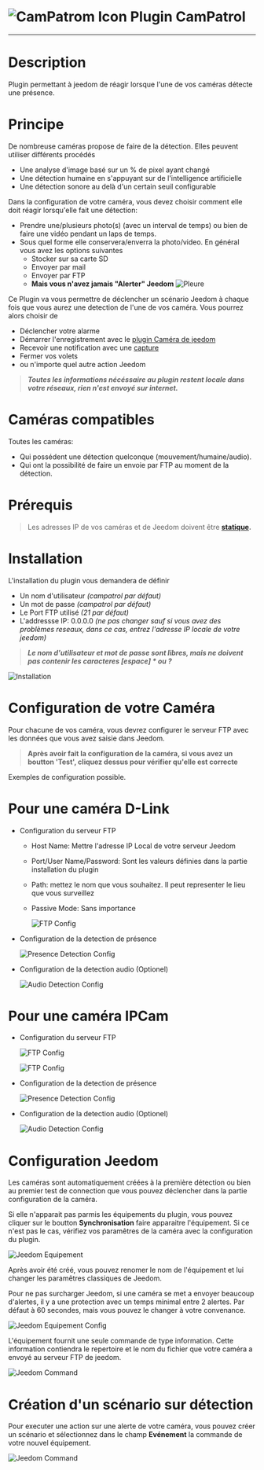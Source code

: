 ![CamPatrom Icon](../images/camPatrol_icon-50.png) Plugin CamPatrol
==
---

Description
==

Plugin permettant à jeedom de réagir lorsque l'une de vos caméras détecte une présence.


Principe
==

De nombreuse caméras propose de faire de la détection. Elles peuvent utiliser différents procédés
* Une analyse d'image basé sur un % de pixel ayant changé
* Une détection humaine en s'appuyant sur de l'intelligence artificielle
* Une détection sonore au delà d'un certain seuil configurable

Dans la configuration de votre caméra, vous devez choisir comment elle doit réagir lorsqu'elle fait une détection:
- Prendre une/plusieurs photo(s) (avec un interval de temps) ou bien de faire une vidéo pendant un laps de temps.
- Sous quel forme elle conservera/enverra la photo/video. En général vous avez les options suivantes
  - Stocker sur sa carte SD
  - Envoyer par mail
  - Envoyer par FTP
  - **Mais vous n'avez jamais "Alerter" Jeedom** ![Pleure](../images/cry-16.png)

Ce Plugin va vous permettre de déclencher un scénario Jeedom à chaque fois que vous aurez une detection de l'une de vos caméra.
Vous pourrez alors choisir de
- Déclencher votre alarme
- Démarrer l'enregistrement avec le [plugin Caméra de jeedom](https://doc.jeedom.com/fr_FR/plugins/security/camera)
- Recevoir une notification avec une [capture](https://doc.jeedom.com/fr_FR/plugins/security/camera/?theme=dark#Enregistrement%20et%20envoi%20de%20capture)
- Fermer vos volets
- ou n'importe quel autre action Jeedom

> ___Toutes les informations nécéssaire au plugin restent locale dans votre réseaux, rien n'est envoyé sur internet.___


Caméras compatibles
==

Toutes les caméras:
- Qui possédent une détection quelconque (mouvement/humaine/audio).
- Qui ont la possibilité de faire un envoie par FTP au moment de la détection.


Prérequis
==

>  Les adresses IP de vos caméras et de Jeedom doivent être **[statique](https://le-routeur-wifi.com/adresse-ip-statique-routeur/).**


Installation
==

L'installation du plugin vous demandera de définir
 * Un nom d'utilisateur _(campatrol par défaut)_
 * Un mot de passe _(campatrol par défaut)_
 * Le Port FTP utilisé _(21 par défaut)_
 * L'addressse IP: 0.0.0.0 _(ne pas changer sauf si vous avez des problèmes reseaux, dans ce cas, entrez l'adresse IP locale de votre jeedom)_

> ___Le nom d'utilisateur et mot de passe sont libres, mais ne doivent pas contenir les caracteres [espace] * ou ?___

![Installation](../images/fr_install.png)


Configuration de votre Caméra
==

Pour chacune de vos caméra, vous devrez configurer le serveur FTP avec les données que vous avez saisie dans Jeedom.

> **Après avoir fait la configuration de la caméra, si vous avez un boutton 'Test', cliquez dessus pour vérifier qu'elle est correcte**

Exemples de configuration possible.

Pour une caméra D-Link
====
- Configuration du serveur FTP
  - Host Name: Mettre l'adresse IP Local de votre serveur Jeedom
  - Port/User Name/Password: Sont les valeurs définies dans la partie installation du plugin
  - Path: mettez le nom que vous souhaitez. Il peut representer le lieu que vous surveillez
  - Passive Mode: Sans importance
   
    ![FTP Config](../images/DLinkFTPConfig.png)
- Configuration de la detection de présence

  ![Presence Detection Config](../images/DLinkMotionDetectionConfig.png)
- Configuration de la detection audio (Optionel)
  
  ![Audio Detection Config](../images/DLinkSoundDetectionConfig.png)

Pour une caméra IPCam
====
- Configuration du serveur FTP

  ![FTP Config](../images/fr_IPCamFTPEnable.png)
  
  ![FTP Config](../images/fr_IPCamFTPSettings.png)
- Configuration de la detection de présence
  
  ![Presence Detection Config](../images/fr_IPCamMotionDetection.png)
- Configuration de la detection audio (Optionel)
  
  ![Audio Detection Config](../images/fr_IPCamSoundDetection.png)


Configuration Jeedom
==

Les caméras sont automatiquement créées à la première détection ou bien au premier test de connection que vous pouvez déclencher dans la partie configuration de la caméra.

Si elle n'apparait pas parmis les équipements du plugin, vous pouvez cliquer sur le boutton **Synchronisation** faire apparaitre l'équipement. Si ce n'est pas le cas, vérifiez vos paramêtres de la caméra avec la configuration du plugin.

![Jeedom Equipement](../images/fr_JeedomEquipment.png)

Après avoir été créé, vous pouvez renomer le nom de l'équipement et lui changer les paramêtres classiques de Jeedom.

Pour ne pas surcharger Jeedom, si une caméra se met a envoyer beaucoup d'alertes, il y a une protection avec un temps minimal entre 2 alertes. Par défaut à 60 secondes, mais vous pouvez le changer à votre convenance.

![Jeedom Equipement Config](../images/fr_JeedomEquipmentConfig.png)

L'équipement fournit une seule commande de type information. Cette information contiendra le repertoire et le nom du fichier que votre caméra a envoyé au serveur FTP de jeedom.

![Jeedom Command](../images/fr_JeedomEquipmentCmd.png)


Création d'un scénario sur détection
==

Pour executer une action sur une alerte de votre caméra, vous pouvez créer un scénario et sélectionnez dans le champ **Evénement** la commande de votre nouvel équipement.

![Jeedom Command](../images/fr_ScenarioJeedom.png)

